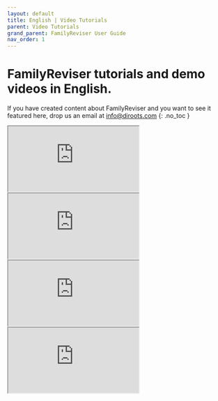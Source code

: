 ```yaml
---
layout: default
title: English | Video Tutorials
parent: Video Tutorials
grand_parent: FamilyReviser User Guide
nav_order: 1
---
```


# FamilyReviser tutorials and demo videos in English.
If you have created content about FamilyReviser and you want to see it featured here, drop us an email at info@diroots.com
{: .no_toc }

 <div class="di-iframe-container">
  <iframe
  title="FamilyReviser | FamilyReviser Revit Add-in | Version 1.2"
  class="di-responsive-iframe" 
  src="https://www.youtube.com/watch?v=9oDRpG1BAYU">
  </iframe>
</div> 

 <div class="di-iframe-container">
  <iframe
  title="FamilyReviser | FamilyReviser | Creating Revit Families repositories"
  class="di-responsive-iframe" 
  src="https://www.youtube.com/watch?v=9oDRpG1BAYU">
  </iframe>
</div> 

 <div class="di-iframe-container">
  <iframe
  title="FamilyReviser | FamilyReviser || Diroots || Revit Addin || Revit User || must watch"
  class="di-responsive-iframe" 
  src="https://www.youtube.com/watch?v=5mIFJh6mNqk&t=1s">
  </iframe>
</div> 

 <div class="di-iframe-container">
  <iframe
  title="FamilyReviser | FamilyReviser | Revit Add-in For Managing Families and Worksets - DiRoots"
  class="di-responsive-iframe" 
  src="https://www.youtube.com/watch?v=p-kz5_zfcls">
  </iframe>
</div>